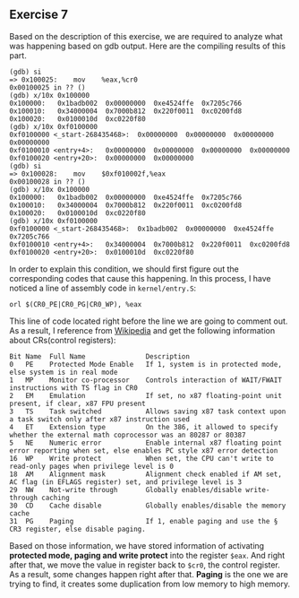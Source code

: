 ## Exercise 7

Based on the description of this exercise, we are required to analyze what was happening based on gdb output. Here are the compiling results of this part.  
```
(gdb) si
=> 0x100025:	mov    %eax,%cr0
0x00100025 in ?? ()
(gdb) x/10x 0x100000
0x100000:	0x1badb002	0x00000000	0xe4524ffe	0x7205c766
0x100010:	0x34000004	0x7000b812	0x220f0011	0xc0200fd8
0x100020:	0x0100010d	0xc0220f80
(gdb) x/10x 0xf0100000
0xf0100000 <_start-268435468>:	0x00000000	0x00000000	0x00000000	0x00000000
0xf0100010 <entry+4>:	0x00000000	0x00000000	0x00000000	0x00000000
0xf0100020 <entry+20>:	0x00000000	0x00000000
(gdb) si
=> 0x100028:	mov    $0xf010002f,%eax
0x00100028 in ?? ()
(gdb) x/10x 0x100000
0x100000:	0x1badb002	0x00000000	0xe4524ffe	0x7205c766
0x100010:	0x34000004	0x7000b812	0x220f0011	0xc0200fd8
0x100020:	0x0100010d	0xc0220f80
(gdb) x/10x 0xf0100000
0xf0100000 <_start-268435468>:	0x1badb002	0x00000000	0xe4524ffe	0x7205c766
0xf0100010 <entry+4>:	0x34000004	0x7000b812	0x220f0011	0xc0200fd8
0xf0100020 <entry+20>:	0x0100010d	0xc0220f80
```

In order to explain this condition, we should first figure out the corresponding codes that cause this happening. In this process, I have noticed a line of assembly code in ```kernel/entry.S```:
```
orl	$(CR0_PE|CR0_PG|CR0_WP), %eax
```
This line of code located right before the line we are going to comment out. As a result, I reference from [Wikipedia](https://en.wikipedia.org/wiki/Control_register) and get the following information about CRs(control registers):
```
Bit Name  Full Name               Description
0   PE    Protected Mode Enable   If 1, system is in protected mode, else system is in real mode
1   MP    Monitor co-processor    Controls interaction of WAIT/FWAIT instructions with TS flag in CR0
2   EM    Emulation               If set, no x87 floating-point unit present, if clear, x87 FPU present
3   TS    Task switched           Allows saving x87 task context upon a task switch only after x87 instruction used
4   ET    Extension type          On the 386, it allowed to specify whether the external math coprocessor was an 80287 or 80387
5   NE    Numeric error           Enable internal x87 floating point error reporting when set, else enables PC style x87 error detection
16  WP    Write protect           When set, the CPU can't write to read-only pages when privilege level is 0
18  AM    Alignment mask          Alignment check enabled if AM set, AC flag (in EFLAGS register) set, and privilege level is 3
29  NW    Not-write through       Globally enables/disable write-through caching
30  CD    Cache disable           Globally enables/disable the memory cache
31  PG    Paging                  If 1, enable paging and use the § CR3 register, else disable paging.
```
Based on those information, we have stored information of activating **protected mode, paging and write protect** into the register ```$eax```. And right after that, we move the value in register back to ```$cr0```, the control register. As a result, some changes happen right after that. **Paging** is the one we are trying to find, it creates some duplication from low memory to high memory. 
